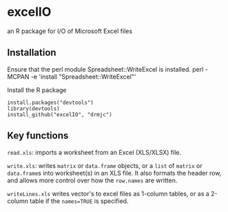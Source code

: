 excelIO
=======

an R package for I/O of Microsoft Excel files

Installation
------------
Ensure that the perl module Spreadsheet::WriteExcel is installed.
    perl -MCPAN -e 'install "Spreadsheet::WriteExcel"'

Install the R package

    install.packages("devtools")
    library(devtools)
    install_github("excelIO", "drmjc")

Key functions
-----
`read.xls`: imports a worksheet from an Excel (XLS/XLSX) file.

`write.xls`: writes `matrix` or `data.frame` objects, or a `list` of `matrix` or `data.frame`s into worksheet(s) in an XLS file. It also formats the header row, and allows more control over how the `row.names` are written.

`writeLines.xls` writes vector's to excel files as 1-column tables, or as a 2-column table if the `names=TRUE` is specified.
